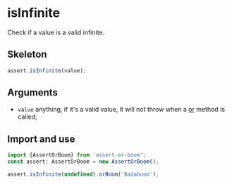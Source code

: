 # isInfinite

Check if a value is a valid infinite.

## Skeleton

```ts
assert.isInfinite(value);
```

## Arguments

- `value` anything, if it's a valid value, it will not throw when a [or](../or.md) method is called;

## Import and use

```ts
import {AssertOrBoom} from 'assert-or-boom';
const assert: AssertOrBoom = new AssertOrBoom();

assert.isInfinite(undefined).orBoom('Badaboom');
```
